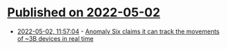 # [Published on 2022-05-02](index.md)

* [2022-05-02, 11:57:04](https://news.ycombinator.com/item?id=31233949) - [Anomaly Six claims it can track the movements of ~3B devices in real time](https://twitter.com/samfbiddle/status/1517528390437199873)

